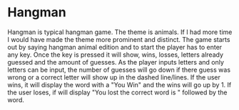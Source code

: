 # Hangman 
Hangman is typical hangman game. The theme is animals. If I had more time I would have made the theme more prominent and distinct. The game starts out by saying hangman animal edition and to start the player has to enter any key. Once the key is pressed it will show, wins, losses, letters already guessed and the amount of guesses. As the player inputs letters and only letters can be input, the number of guesses will go down if there guess was wrong or a correct letter will show up in the dashed line/lines. If the user wins, it will display the word with a "You Win" and the wins will go up by 1. If the user loses, if will display "You lost the correct word is " followed by the word.
